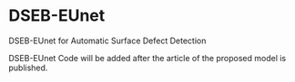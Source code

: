# DSEB-EUnet

DSEB-EUnet for Automatic Surface Defect Detection

DSEB-EUnet Code will be added after the article of the proposed model is published.
